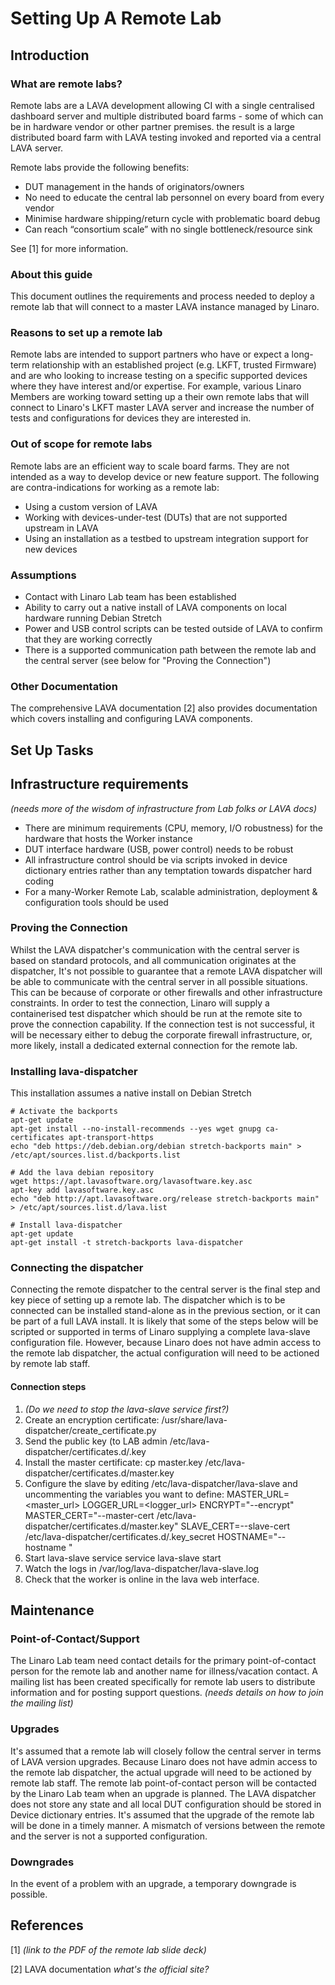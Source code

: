 # Setting Up A Remote Lab

## Introduction

### What are remote labs?
Remote labs are a LAVA development allowing CI with a single centralised dashboard server and multiple distributed board farms - some of which can be in hardware vendor or other partner premises. the result is a large distributed board farm with LAVA testing invoked and reported via a central LAVA server.

Remote labs provide the following benefits:
 * DUT management in the hands of originators/owners 
 * No need to educate the central lab personnel on every board from every vendor
 * Minimise hardware shipping/return cycle with problematic board debug
 * Can reach “consortium scale” with no single bottleneck/resource sink

See [1] for more information.

### About this guide
This document outlines the requirements and process needed to deploy a remote lab that will connect to a master LAVA instance managed by Linaro. 

### Reasons to set up a remote lab
Remote labs are intended to support partners who have or expect a long-term relationship with an established project (e.g. LKFT, trusted Firmware) and are who looking to increase testing on a specific supported devices where they have interest and/or expertise. For example, various Linaro Members are working toward setting up a their own remote labs that will connect to Linaro's LKFT master LAVA server and increase the number of tests and configurations for devices they are interested in.

### Out of scope for remote labs
Remote labs are an efficient way to scale board farms. They are not intended as a way to develop device or new feature support. The following are contra-indications for working as a remote lab:
* Using a custom version of LAVA
* Working with devices-under-test (DUTs) that are not supported upstream in LAVA
* Using an installation as a testbed to upstream integration support for new devices

### Assumptions
* Contact with Linaro Lab team has been established
* Ability to carry out a native install of LAVA components on local hardware running Debian Stretch
* Power and USB control scripts can be tested outside of LAVA to confirm that they are working correctly
* There is a supported communication path between the remote lab and the central server (see below for "Proving the Connection")

### Other Documentation
The comprehensive LAVA documentation [2] also provides documentation which covers installing and configuring LAVA components.

## Set Up Tasks

## Infrastructure requirements
*(needs more of the wisdom of infrastructure from Lab folks or LAVA docs)*
* There are minimum requirements (CPU, memory, I/O robustness) for the hardware that hosts the Worker instance
* DUT interface hardware (USB, power control) needs to be robust
* All infrastructure control should be via scripts invoked in device dictionary entries rather than any temptation towards dispatcher hard coding 
* For a many-Worker Remote Lab, scalable administration, deployment & configuration tools should be used

### Proving the Connection
Whilst the LAVA dispatcher's communication with the central server is based on standard protocols, and all communication originates at the dispatcher, It's not possible to guarantee that a remote LAVA dispatcher will be able to communicate with the central server in all possible situations. This can be because of corporate or other firewalls and other infrastructure constraints.
In order to test the connection, Linaro will supply a containerised test dispatcher which should be run at the remote site to prove the connection capability.
If the connection test is not successful, it will be necessary either to debug the corporate firewall infrastructure, or, more likely, install a dedicated external connection for the remote lab.

### Installing lava-dispatcher
This installation assumes a native install on Debian Stretch

```
# Activate the backports
apt-get update
apt-get install --no-install-recommends --yes wget gnupg ca-certificates apt-transport-https
echo "deb https://deb.debian.org/debian stretch-backports main" > /etc/apt/sources.list.d/backports.list

# Add the lava debian repository
wget https://apt.lavasoftware.org/lavasoftware.key.asc
apt-key add lavasoftware.key.asc
echo "deb http://apt.lavasoftware.org/release stretch-backports main" > /etc/apt/sources.list.d/lava.list

# Install lava-dispatcher
apt-get update
apt-get install -t stretch-backports lava-dispatcher

```

### Connecting the dispatcher
Connecting the remote dispatcher to the central server is the final step and key piece of setting up a remote lab. The dispatcher which is to be connected can be installed stand-alone as in the previous section, or it can be part of a full LAVA install. 
It is likely that some of the steps below will be scripted or supported in terms of Linaro supplying a complete lava-slave configuration file. However, because Linaro does not have admin access to the remote lab dispatcher, the actual configuration will need to be actioned by remote lab staff. 

#### Connection steps
1. *(Do we need to stop the lava-slave service first?)*
1. Create an encryption certificate:
/usr/share/lava-dispatcher/create_certificate.py <dispatcher-name>
1. Send the public key (to LAB admin
/etc/lava-dispatcher/certificates.d/<dispatcher-name>.key
1. Install the master certificate:
cp master.key /etc/lava-dispatcher/certificates.d/master.key
1. Configure the slave by editing /etc/lava-dispatcher/lava-slave and uncommenting the variables you want to define:
MASTER_URL=<master_url>
LOGGER_URL=<logger_url>
ENCRYPT="--encrypt"
MASTER_CERT="--master-cert /etc/lava-dispatcher/certificates.d/master.key"
SLAVE_CERT=--slave-cert /etc/lava-dispatcher/certificates.d/<dispatcher-name>.key_secret
HOSTNAME="--hostname <dispatcher-name>"
1. Start lava-slave service
service lava-slave start
1. Watch the logs in /var/log/lava-dispatcher/lava-slave.log
1. Check that the worker is online in the lava web interface.

## Maintenance
 
### Point-of-Contact/Support
The Linaro Lab team need contact details for the primary point-of-contact person for the remote lab and another name for illness/vacation contact.
A mailing list has been created specifically for remote lab users to distribute information and for posting support questions. 
*(needs details on how to join the mailing list)*

### Upgrades
It's assumed that a remote lab will closely follow the central server in terms of LAVA version upgrades. Because Linaro does not have admin access to the remote lab dispatcher, the actual upgrade will need to be actioned by remote lab staff. The remote lab point-of-contact person will be contacted by the Linaro Lab team when an upgrade is planned. 
The LAVA dispatcher does not store any state and all local DUT configuration should be stored in Device dictionary entries.
It's assumed that the upgrade of the remote lab will be done in a timely manner. A mismatch of versions between the remote and the server is not a supported configuration. 

### Downgrades
In the event of a problem with an upgrade, a temporary downgrade is possible.

## References
[1] *(link to the PDF of the remote lab slide deck)*

[2] LAVA documentation *what's the official site?*
